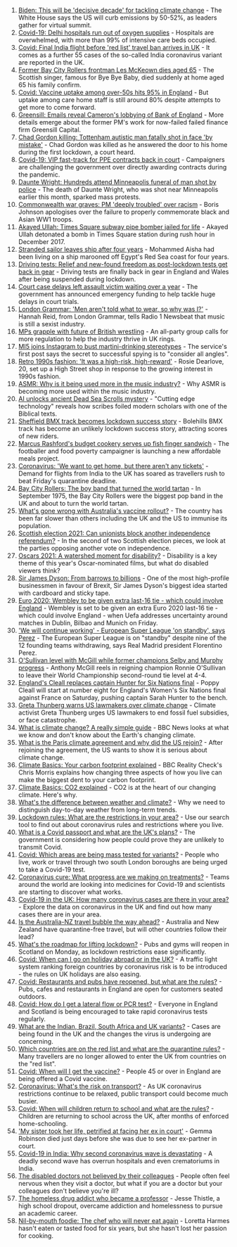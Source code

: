 1. [Biden: This will be 'decisive decade' for tackling climate change](https://www.bbc.co.uk/news/science-environment-56837927) - The White House says the US will curb emissions by 50-52%, as leaders gather for virtual summit.
2. [Covid-19: Delhi hospitals run out of oxygen supplies](https://www.bbc.co.uk/news/world-asia-india-56851265) - Hospitals are overwhelmed, with more than 99% of intensive care beds occupied.
3. [Covid: Final India flight before 'red list' travel ban arrives in UK](https://www.bbc.co.uk/news/uk-56848006) - It comes as a further 55 cases of the so-called India coronavirus variant are reported in the UK.
4. [Former Bay City Rollers frontman Les McKeown dies aged 65](https://www.bbc.co.uk/news/entertainment-arts-56848233) - The Scottish singer, famous for Bye Bye Baby, died suddenly at home aged 65 his family confirm.
5. [Covid: Vaccine uptake among over-50s hits 95% in England](https://www.bbc.co.uk/news/health-56849874) - But uptake among care home staff is still around 80% despite attempts to get more to come forward.
6. [Greensill: Emails reveal Cameron's lobbying of Bank of England](https://www.bbc.co.uk/news/uk-politics-56843359) - More details emerge about the former PM's work for now-failed failed finance firm Greensill Capital.
7. [Chad Gordon killing: Tottenham autistic man fatally shot in face 'by mistake'](https://www.bbc.co.uk/news/uk-england-london-56846998) - Chad Gordon was killed as he answered the door to his home during the first lockdown, a court heard.
8. [Covid-19: VIP fast-track for PPE contracts back in court](https://www.bbc.co.uk/news/uk-56851877) - Campaigners are challenging the government over directly awarding contracts during the pandemic.
9. [Daunte Wright: Hundreds attend Minneapolis funeral of man shot by police](https://www.bbc.co.uk/news/world-us-canada-56852438) - The death of Daunte Wright, who was shot near Minneapolis earlier this month, sparked mass protests.
10. [Commonwealth war graves: PM 'deeply troubled' over racism](https://www.bbc.co.uk/news/uk-56840131) - Boris Johnson apologises over the failure to properly commemorate black and Asian WW1 troops.
11. [Akayed Ullah: Times Square subway pipe bomber jailed for life](https://www.bbc.co.uk/news/world-us-canada-56840021) - Akayed Ullah detonated a bomb in Times Square station during rush hour in December 2017.
12. [Stranded sailor leaves ship after four years](https://www.bbc.co.uk/news/world-middle-east-56842506) - Mohammed Aisha had been living on a ship marooned off Egypt's Red Sea coast for four years.
13. [Driving tests: Relief and new-found freedom as post-lockdown tests get back in gear](https://www.bbc.co.uk/news/newsbeat-56847378) - Driving tests are finally back in gear in England and Wales after being suspended during lockdown.
14. [Court case delays left assault victim waiting over a year](https://www.bbc.co.uk/news/uk-56765175) - The government has announced emergency funding to help tackle huge delays in court trials.
15. [London Grammar: 'Men aren't told what to wear, so why was I?'](https://www.bbc.co.uk/news/newsbeat-56800957) - Hannah Reid, from London Grammar, tells Radio 1 Newsbeat that music is still a sexist industry.
16. [MPs grapple with future of British wrestling](https://www.bbc.co.uk/news/uk-politics-56851875) - An all-party group calls for more regulation to help the industry thrive in UK rings.
17. [MI5 joins Instagram to bust martini-drinking stereotypes](https://www.bbc.co.uk/news/uk-56840811) - The service's first post says the secret to successful spying is to "consider all angles".
18. [Retro 1990s fashion: 'It was a high-risk, high-reward'](https://www.bbc.co.uk/news/uk-england-norfolk-56847088) - Rosie Dearlove, 20, set up a High Street shop in response to the growing interest in 1990s fashion.
19. [ASMR: Why is it being used more in the music industry?](https://www.bbc.co.uk/news/entertainment-arts-56837707) - Why ASMR is becoming more used within the music industry.
20. [AI unlocks ancient Dead Sea Scrolls mystery](https://www.bbc.co.uk/news/world-middle-east-56842712) - "Cutting edge technology" reveals how scribes foiled modern scholars with one of the Biblical texts.
21. [Sheffield BMX track becomes lockdown success story](https://www.bbc.co.uk/news/uk-england-south-yorkshire-56814250) - Bolehills BMX track has become an unlikely lockdown success story, attracting scores of new riders.
22. [Marcus Rashford's budget cookery serves up fish finger sandwich](https://www.bbc.co.uk/news/education-56825700) - The footballer and food poverty campaigner is launching a new affordable meals project.
23. [Coronavirus: 'We want to get home, but there aren't any tickets'](https://www.bbc.co.uk/news/business-56846968) - Demand for flights from India to the UK has soared as travellers rush to beat Friday's quarantine deadline.
24. [Bay City Rollers: The boy band that turned the world tartan](https://www.bbc.co.uk/news/uk-scotland-56847111) - In September 1975, the Bay City Rollers were the biggest pop band in the UK and about to turn the world tartan.
25. [What's gone wrong with Australia's vaccine rollout?](https://www.bbc.co.uk/news/world-australia-56825920) - The country has been far slower than others including the UK and the US to immunise its population.
26. [Scottish election 2021: Can unionists block another independence referendum?](https://www.bbc.co.uk/news/uk-scotland-scotland-politics-56835961) - In the second of two Scottish election pieces, we look at the parties opposing another vote on independence.
27. [Oscars 2021: A watershed moment for disability?](https://www.bbc.co.uk/news/entertainment-arts-56825190) - Disability is a key theme of this year's Oscar-nominated films, but what do disabled viewers think?
28. [Sir James Dyson: From barrows to billions](https://www.bbc.co.uk/news/business-46149743) - One of the most high-profile businessmen in favour of Brexit, Sir James Dyson's biggest idea started with cardboard and sticky tape.
29. [Euro 2020: Wembley to be given extra last-16 tie - which could involve England](https://www.bbc.co.uk/sport/football/56852135) - Wembley is set to be given an extra Euro 2020 last-16 tie - which could involve England - when Uefa addresses uncertainty around matches in Dublin, Bilbao and Munich on Friday.
30. ['We will continue working' - European Super League 'on standby', says Perez](https://www.bbc.co.uk/sport/football/56842442) - The European Super League is on "standby" despite nine of the 12 founding teams withdrawing, says Real Madrid president Florentino Perez.
31. [O'Sullivan level with McGill while former champions Selby and Murphy progress](https://www.bbc.co.uk/sport/snooker/56838605) - Anthony McGill reels in reigning champion Ronnie O'Sullivan to leave their World Championship second-round tie level at 4-4.
32. [England's Cleall replaces captain Hunter for Six Nations final](https://www.bbc.co.uk/sport/rugby-union/56842952) - Poppy Cleall will start at number eight for England's Women's Six Nations final against France on Saturday, pushing captain Sarah Hunter to the bench.
33. [Greta Thunberg warns US lawmakers over climate change](https://www.bbc.co.uk/news/world-us-canada-56851915) - Climate activist Greta Thunberg urges US lawmakers to end fossil fuel subsidies, or face catastrophe.
34. [What is climate change? A really simple guide](https://www.bbc.co.uk/news/science-environment-24021772) - BBC News looks at what we know and don't know about the Earth's changing climate.
35. [What is the Paris climate agreement and why did the US rejoin?](https://www.bbc.co.uk/news/science-environment-35073297) - After rejoining the agreement, the US wants to show it is serious about climate change.
36. [Climate Basics: Your carbon footprint explained](https://www.bbc.co.uk/news/science-environment-56822950) - BBC Reality Check's Chris Morris explains how changing three aspects of how you live can make the biggest dent to your carbon footprint.
37. [Climate Basics: CO2 explained](https://www.bbc.co.uk/news/science-environment-52926683) - CO2 is at the heart of our changing climate. Here's why.
38. [What's the difference between weather and climate?](https://www.bbc.co.uk/news/science-environment-53608338) - Why we need to distinguish day-to-day weather from long-term trends.
39. [Lockdown rules: What are the restrictions in your area?](https://www.bbc.co.uk/news/uk-54373904) - Use our search tool to find out about coronavirus rules and restrictions where you live.
40. [What is a Covid passport and what are the UK's plans?](https://www.bbc.co.uk/news/explainers-55718553) - The government is considering how people could prove they are unlikely to transmit Covid.
41. [Covid: Which areas are being mass tested for variants?](https://www.bbc.co.uk/news/explainers-54872039) - People who live, work or travel through two south London boroughs are being urged to take a Covid-19 test.
42. [Coronavirus cure: What progress are we making on treatments?](https://www.bbc.co.uk/news/health-52354520) - Teams around the world are looking into medicines for Covid-19 and scientists are starting to discover what works.
43. [Covid-19 in the UK: How many coronavirus cases are there in your area?](https://www.bbc.co.uk/news/uk-51768274) - Explore the data on coronavirus in the UK and find out how many cases there are in your area.
44. [Is the Australia-NZ travel bubble the way ahead?](https://www.bbc.co.uk/news/business-56796943) - Australia and New Zealand have quarantine-free travel, but will other countries follow their lead?
45. [What's the roadmap for lifting lockdown?](https://www.bbc.co.uk/news/explainers-52530518) - Pubs and gyms will reopen in Scotland on Monday, as lockdown restrictions ease significantly.
46. [Covid: When can I go on holiday abroad or in the UK?](https://www.bbc.co.uk/news/explainers-52646738) - A traffic light system ranking foreign countries by coronavirus risk is to be introduced - the rules on UK holidays are also easing.
47. [Covid: Restaurants and pubs have reopened, but what are the rules?](https://www.bbc.co.uk/news/business-52977388) - Pubs, cafes and restaurants in England are open for customers seated outdoors.
48. [Covid: How do I get a lateral flow or PCR test?](https://www.bbc.co.uk/news/health-51943612) - Everyone in England and Scotland is being encouraged to take rapid coronavirus tests regularly.
49. [What are the Indian, Brazil, South Africa and UK variants?](https://www.bbc.co.uk/news/health-55659820) - Cases are being found in the UK and the changes the virus is undergoing are concerning.
50. [Which countries are on the red list and what are the quarantine rules?](https://www.bbc.co.uk/news/explainers-52544307) - Many travellers are no longer allowed to enter the UK from countries on the "red list".
51. [Covid: When will I get the vaccine?](https://www.bbc.co.uk/news/health-55045639) - People 45 or over in England are being offered a Covid vaccine.
52. [Coronavirus: What's the risk on transport?](https://www.bbc.co.uk/news/health-51736185) - As UK coronavirus restrictions continue to be relaxed, public transport could become much busier.
53. [Covid: When will children return to school and what are the rules?](https://www.bbc.co.uk/news/education-51643556) - Children are returning to school across the UK, after months of enforced home-schooling.
54. ['My sister took her life, petrified at facing her ex in court'](https://www.bbc.co.uk/news/uk-56539465) - Gemma Robinson died just days before she was due to see her ex-partner in court.
55. [Covid-19 in India: Why second coronavirus wave is devastating](https://www.bbc.co.uk/news/world-asia-india-56811315) - A deadly second wave has overrun hospitals and even crematoriums in India.
56. [The disabled doctors not believed by their colleagues](https://www.bbc.co.uk/news/disability-56244376) - People often feel nervous when they visit a doctor, but what if you are a doctor but your colleagues don't believe you're ill?
57. [The homeless drug addict who became a professor](https://www.bbc.co.uk/news/stories-55559382) - Jesse Thistle, a high school dropout, overcame addiction and homelessness to pursue an academic career.
58. [Nil-by-mouth foodie: The chef who will never eat again](https://www.bbc.co.uk/news/stories-56688582) - Loretta Harmes hasn't eaten or tasted food for six years, but she hasn't lost her passion for cooking.
